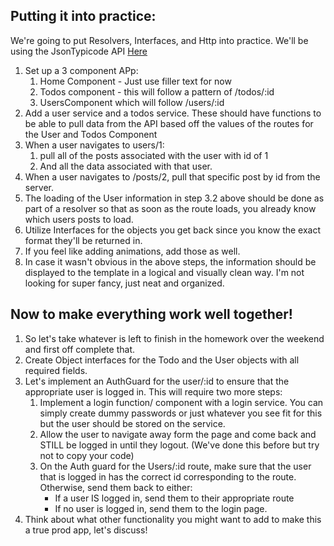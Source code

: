 ## Putting it into practice:

We're going to put Resolvers, Interfaces, and Http into practice. 
We'll be using the JsonTypicode API [Here](http://jsonplaceholder.typicode.com/)

1. Set up a 3 component APp:
    1. Home Component - Just use filler text for now
    2. Todos component - this will follow a pattern of /todos/:id
    3. UsersComponent which will follow /users/:id
2. Add a user service and a todos service. These should have functions to be able to pull data from the API based off the values of the routes for the User and Todos Component
3. When a user navigates to users/1: 
    1. pull all of the posts associated with the user with id of 1 
    2. And all the data associated with that user.
4. When a user navigates to /posts/2, pull that specific post by id from the server.
5. The loading of the User information in step 3.2 above should be done as part of a resolver so that as soon as the route loads, you already know which users posts to load. 
6. Utilize Interfaces for the objects you get back since you know the exact format they'll be returned in.
7. If you feel like adding animations, add those as well. 
8. In case it wasn't obvious in the above steps, the information should be displayed to the template in a logical and visually clean way. I'm not looking for super fancy, just neat and organized.


## Now to make everything work well together!

1. So let's take whatever is left to finish in the homework over the weekend and first off complete that.
2. Create Object interfaces for the Todo and the User objects with all required fields.
3. Let's implement an AuthGuard for the user/:id to ensure that the appropriate user is logged in. This will require two more steps:
    1. Implement a login function/ component with a login service. You can simply create dummy passwords or just whatever you see fit for this but the user should be stored on the service.
    2. Allow the user to navigate away form the page  and come back and STILL be logged in until they logout. (We've done this before but try not to copy your code)
    3. On the Auth guard for the Users/:id route, make sure that the user that is logged in has  the correct id corresponding to the route. Otherwise, send them back to either:
        * If a user IS logged in, send them to their appropriate route
        * If no user is logged in, send them to the login page.
4. Think about what other functionality you might want to add to make this a true prod app, let's discuss!
    